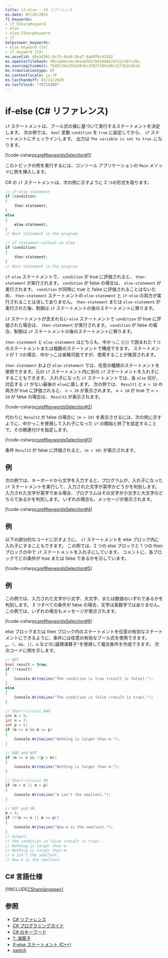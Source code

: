 ```yaml
---
title: if-else - C# リファレンス
ms.date: 07/20/2015
f1_keywords:
- if_CSharpKeyword
- else
- else_CSharpKeyword
- if
helpviewer_keywords:
- else keyword [C#]
- if keyword [C#]
ms.assetid: d9a1d562-8cf5-4bd4-9ba7-8ad970cd25b2
ms.openlocfilehash: 98c1a8dceec3e5a47627841988e2d722c56fc36c
ms.sourcegitcommit: 7588136e355e10cbc2582f389c90c127363c02a5
ms.translationtype: HT
ms.contentlocale: ja-JP
ms.lasthandoff: 03/14/2020
ms.locfileid: "75715260"
---
```

# <a name="if-else-c-reference"></a>if-else (C# リファレンス)

`if` ステートメントは、ブール式の値に基づいて実行するステートメントを決定します。 次の例では、 `bool` 変数 `condition` を `true` に設定してから、 `if` ステートメントにチェックインします。 出力は `The variable is set to true.`になります。

[!code-csharp[csrefKeywordsSelection#1](~/samples/snippets/csharp/VS_Snippets_VBCSharp/csrefKeywordsSelection/CS/csrefKeywordsSelection.cs#1)]

このトピックの例を実行するには、コンソール アプリケーションの `Main` メソッドに例を挿入します。

C# の `if` ステートメントは、次の例に示すように 2 つの形式を取ります。

```csharp
// if-else statement
if (condition)
{
    then-statement;
}
else
{
    else-statement;
}
// Next statement in the program.

// if statement without an else
if (condition)
{
    then-statement;
}
// Next statement in the program.
```

`if-else` ステートメントで、 `condition` が true に評価されると、 `then-statement` が実行されます。 `condition` が false の場合は、 `else-statement` が実行されます。 `condition` が同時に true と false に評価されることはないため、 `then-statement` ステートメントの `else-statement` と `if-else` の両方が実行されることは決してありません。 `then-statement` または `else-statement` が実行された後、制御は `if` ステートメントの後のステートメントに移ります。

`if` ステートメントが含まれない `else` ステートメントで `condition` が true に評価された場合は、 `then-statement` が実行されます。 `condition` が false の場合、制御は `if` ステートメントの後のステートメントに移ります。

`then-statement` と `else-statement` はどちらも、中かっこ (`{}`) で囲まれた 1 つのステートメントまたは複数のステートメントで構成できます。 ステートメントが 1 つの場合、中かっこは省略可能ですが、使用することが推奨されます。

`then-statement` および `else-statement` では、任意の種類のステートメントを使用できます。元の `if` ステートメント内に別の `if` ステートメントを入れ子にすることもできます。 入れ子になった `if` ステートメントでは、各 `else` 句が、対応する `if` がない最後の `else`に属します。 次の例では、 `Result1` と `m > 10` の両方が true に評価されると、 `n > 20` が表示されます。 `m > 10` が true で `n > 20` が false の場合は、 `Result2` が表示されます。

[!code-csharp[csrefKeywordsSelection#2](~/samples/snippets/csharp/VS_Snippets_VBCSharp/csrefKeywordsSelection/CS/csrefKeywordsSelection.cs#2)]

代わりに `Result2` が false の場合に `(m > 10)` を表示させるには、次の例に示すように、中かっこを使用して入れ子になった `if` の開始と終了を設定することで、その関連付けを指定します。

[!code-csharp[csrefKeywordsSelection#3](~/samples/snippets/csharp/VS_Snippets_VBCSharp/csrefKeywordsSelection/CS/csrefKeywordsSelection.cs#3)]

条件 `Result2` が false に評価されると、`(m > 10)` が表示されます。

## <a name="example"></a>例

次の例では、キーボードから文字を入力すると、プログラムが、入れ子になった `if` ステートメントを実行して、入力された文字が英字かどうかを判別します。 入力された文字が英字である場合、プログラムはその文字が小文字と大文字のどちらであるかを判別します。 いずれの場合も、メッセージが表示されます。

[!code-csharp[csrefKeywordsSelection#4](~/samples/snippets/csharp/VS_Snippets_VBCSharp/csrefKeywordsSelection/CS/csrefKeywordsSelection.cs#4)]

## <a name="example"></a>例

以下の部分的なコードに示すように、 `if` ステートメントを else ブロック内に入れ子にすることもできます。 この例では、2 つの else ブロックと 1 つの then ブロックの中で `if` ステートメントを入れ子にしています。 コメントに、各ブロックでどの条件が true または false であるかを示しています。

[!code-csharp[csrefKeywordsSelection#5](~/samples/snippets/csharp/VS_Snippets_VBCSharp/csrefKeywordsSelection/CS/csrefKeywordsSelection.cs#5)]

## <a name="example"></a>例

この例では、入力された文字が小文字、大文字、または数値のいずれであるかを判別します。 3 つすべての条件が false の場合、文字は英数字ではありません。 この例では、いずれの場合もメッセージが表示されます。

[!code-csharp[csrefKeywordsSelection#6](~/samples/snippets/csharp/VS_Snippets_VBCSharp/csrefKeywordsSelection/CS/csrefKeywordsSelection.cs#6)]

else ブロックまたは then ブロック内のステートメントを任意の有効なステートメントにできるように、条件には任意の有効なブール式を使用できます。 [、](../operators/boolean-logical-operators.md)、`!`、`&&`、`||`、`&` などの`|`論理演算子`^`を使用して複合条件を作成できます。 次のコードに例を示します。

```csharp
// NOT
bool result = true;
if (!result)
{
    Console.WriteLine("The condition is true (result is false).");
}
else
{
    Console.WriteLine("The condition is false (result is true).");
}

// Short-circuit AND
int m = 9;
int n = 7;
int p = 5;
if (m >= n && m >= p)
{
    Console.WriteLine("Nothing is larger than m.");
}

// AND and NOT
if (m >= n && !(p > m))
{
    Console.WriteLine("Nothing is larger than m.");
}

// Short-circuit OR
if (m > n || m > p)
{
    Console.WriteLine("m isn't the smallest.");
}

// NOT and OR
m = 4;
if (!(m >= n || m >= p))
{
    Console.WriteLine("Now m is the smallest.");
}
// Output:
// The condition is false (result is true).
// Nothing is larger than m.
// Nothing is larger than m.
// m isn't the smallest.
// Now m is the smallest.
```

## <a name="c-language-specification"></a>C# 言語仕様

[!INCLUDE[CSharplangspec](~/includes/csharplangspec-md.md)]

## <a name="see-also"></a>参照

- [C# リファレンス](../index.md)
- [C# プログラミングガイド](../../programming-guide/index.md)
- [C# のキーワード](index.md)
- [?: 演算子](../operators/conditional-operator.md)
- [if-else ステートメント (C++)](/cpp/cpp/if-else-statement-cpp)
- [switch](switch.md)

